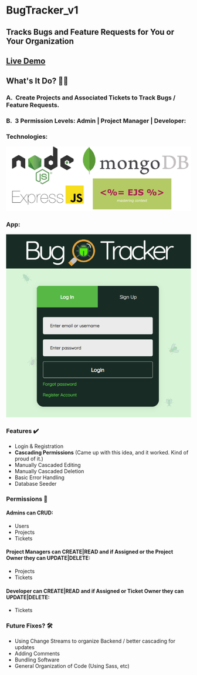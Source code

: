 # BugTracker_v1
## Tracks Bugs and Feature Requests for You or Your Organization
## [Live Demo](https://bugtracker-davidlink.herokuapp.com/)
## What's It Do? 🤷‍♀️
### A.&nbsp;&nbsp;Create Projects and Associated Tickets to Track Bugs / Feature Requests. 
### B.&nbsp;&nbsp;3 Permission Levels: Admin | Project Manager | Developer:

### Technologies:
![technologies](./public/images/technologies.PNG)
### App:
![App](./public/images/homeSmall.PNG)

### Features ✔️
- Login & Registration
- **Cascading Permissions** (Came up with this idea, and it worked. Kind of proud of it.)
- Manually Cascaded Editing
- Manually Cascaded Deletion
- Basic Error Handling
- Database Seeder

### Permissions 🔑
#### Admins can CRUD:
- Users
- Projects
- Tickets
#### Project Managers can CREATE|READ and if Assigned or the Project Owner they can UPDATE|DELETE:
- Projects
- Tickets
#### Developer can CREATE|READ and if Assigned or Ticket Owner they can UPDATE|DELETE:
- Tickets

### Future Fixes? 🛠
- Using Change Streams to organize Backend / better cascading for updates
- Adding Comments
- Bundling Software
- General Organization of Code (Using Sass, etc)
